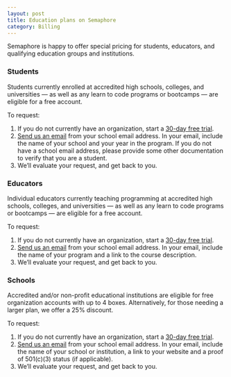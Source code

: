 ```yaml
---
layout: post
title: Education plans on Semaphore
category: Billing
---
```


Semaphore is happy to offer special pricing for students, educators, and
qualifying education groups and institutions.

### Students

Students currently enrolled at accredited high schools, colleges, and
universities — as well as any learn to code programs or bootcamps — are eligible
for a free account.

To request:

1. If you do not currently have an organization, start a [30-day free trial](/).
2. [Send us an email](support@semaphoreci.com) from your school email address.
   In your email, include the name of your school and your year in the program.
   If you do not have a school email address, please provide some other
   documentation to verify that you are a student.
3. We’ll evaluate your request, and get back to you.


### Educators

Individual educators currently teaching programming at accredited high schools,
colleges, and universities — as well as any learn to code programs or bootcamps
— are eligible for a free account.

To request:

1. If you do not currently have an organization, start a [30-day free trial](/).
2. [Send us an email](support@semaphoreci.com) from your school email address.
   In your email, include the name of your program and a link to the course
   description.
3. We’ll evaluate your request, and get back to you.


### Schools

Accredited and/or non-profit educational institutions are eligible for free
organization accounts with up to 4 boxes. Alternatively, for those needing a
larger plan, we offer a 25% discount.

To request:

1. If you do not currently have an organization, start a [30-day free trial](/).
2. [Send us an email](support@semaphoreci.com) from your school email address.
   In your email, include the name of your school or institution, a link to your
   website and a proof of 501(c)(3) status (if applicable).
3. We’ll evaluate your request, and get back to you.
